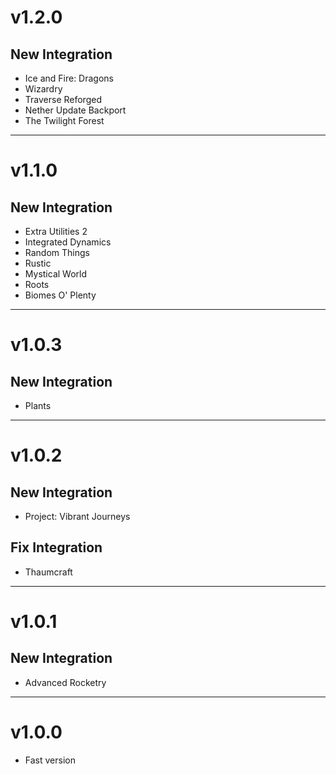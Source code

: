 # v1.2.0
## New Integration
- Ice and Fire: Dragons
- Wizardry
- Traverse Reforged
- Nether Update Backport
- The Twilight Forest

* * *

# v1.1.0
## New Integration
- Extra Utilities 2
- Integrated Dynamics
- Random Things
- Rustic
- Mystical World
- Roots
- Biomes O' Plenty

* * *

# v1.0.3
## New Integration
- Plants

* * *

# v1.0.2
## New Integration
- Project: Vibrant Journeys

## Fix Integration
- Thaumcraft

* * *

# v1.0.1
## New Integration
- Advanced Rocketry

* * *

# v1.0.0
- Fast version
